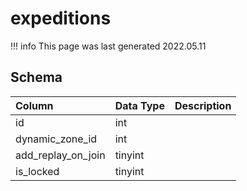 # expeditions

!!! info
	This page was last generated 2022.05.11

## Schema

| Column | Data Type | Description |
| :--- | :--- | :--- |
| id | int |  |
| dynamic_zone_id | int |  |
| add_replay_on_join | tinyint |  |
| is_locked | tinyint |  |

